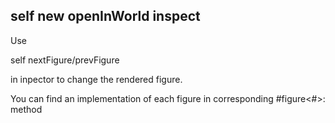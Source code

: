 self new openInWorld inspect----Useself nextFigure/prevFigurein inpector to change the rendered figure.You can find an implementation of each figure incorresponding #figure<#>: method